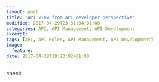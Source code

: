 ```yaml
---
layout: post
title: "API view from API developer perspective"
modified: 2017-04-29T23:31:04+01:00
categories: API, API Management, API Development
excerpt:
tags: [API, API Roles, API Management, API Development]
image:
  feature:
date: 2017-04-28T19:23:02+01:00
---
```

check
